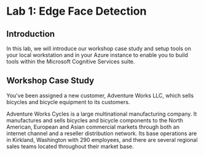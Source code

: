 Lab 1: Edge Face Detection
===
Introduction
---
In this lab, we will introduce our workshop case study and setup tools on your local workstation and in your Azure instance to enable you to build tools within the Microsoft Cognitive Services suite.

Workshop Case Study
---
You've been assigned a new customer, Adventure Works LLC, which sells bicycles and bicycle equipment to its customers.

Adventure Works Cycles is a large multinational manufacturing company. It manufactures and sells bicycles and bicycle components to the North American, European and Asian commercial markets through both an internet channel and a reseller distribution network. Its base operations are in Kirkland, Washington with 290 employees, and there are several regional sales teams located throughout their market base.
